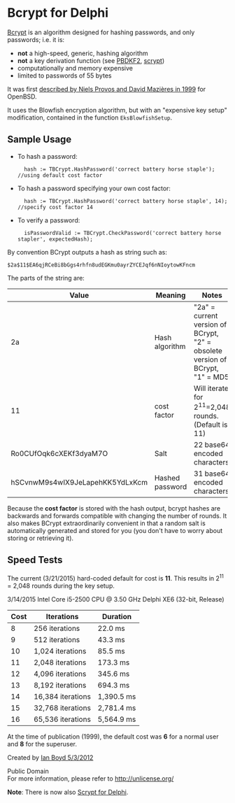Bcrypt for Delphi
==================

[Bcrypt](http://en.wikipedia.org/wiki/Bcrypt) is an algorithm designed for hashing passwords, and only passwords; i.e. it is:

- **not** a high-speed, generic, hashing algorithm
- **not** a key derivation function (see [PBDKF2](http://en.wikipedia.org/wiki/PBKDF2), [scrypt](http://en.wikipedia.org/wiki/Scrypt))
- computationally and memory expensive
- limited to passwords of 55 bytes

It was first [described by Niels Provos and David Mazières in 1999](http://static.usenix.org/events/usenix99/provos/provos.pdf) for OpenBSD.

It uses the Blowfish encryption algorithm, but with an "expensive key setup" modification, contained in the function `EksBlowfishSetup`.

Sample Usage
----------------

- To hash a password:

        hash := TBCrypt.HashPassword('correct battery horse staple'); //using default cost factor
    
- To hash a password specifying your own cost factor:

        hash := TBCrypt.HashPassword('correct battery horse staple', 14); //specify cost factor 14
    
- To verify a password:

        isPasswordValid := TBCrypt.CheckPassword('correct battery horse stapler', expectedHash);


    
By convention BCrypt outputs a hash as string such as:

    $2a$11$EA6qjRCeBi8bGgs4rhfn8udEGKmu0ayrZYCEJqf6nNIoytowKFncm

The parts of the string are:

| Value | Meaning | Notes |
|-------|---------|-------|
| 2a | Hash algorithm | "2a" = current version of BCrypt, "2" = obsolete version of BCrypt, "1" = MD5 |
| 11 | cost factor | Will iterate for 2<sup>11</sup>=2,048 rounds. (Default is 11) |
| Ro0CUfOqk6cXEKf3dyaM7O | Salt | 22 base64 encoded characters |
| hSCvnwM9s4wIX9JeLapehKK5YdLxKcm | Hashed password | 31 base64 encoded characters |

Because the **cost factor** is stored with the hash output, bcrypt hashes are backwards and forwards compatible with
	changing the number of rounds. It also makes BCrypt extraordinarily convenient in that a random salt is automatically generated and stored for you (you don't have to worry about storing or retrieving it).

Speed Tests
--------------

The current (3/21/2015) hard-coded default for cost is **11**. This results in 2<sup>11</sup> = 2,048 rounds during the key setup.

3/14/2015  Intel Core i5-2500 CPU @ 3.50 GHz Delphi XE6 (32-bit, Release)

| Cost | Iterations        |  Duration  |
|------|-------------------|------------|
|  8   |    256 iterations |    22.0 ms | <-- minimum allowed by BCrypt
|  9   |    512 iterations |    43.3 ms |
| 10   |  1,024 iterations |    85.5 ms |
| 11   |  2,048 iterations |   173.3 ms | <-- current default (BCRYPT_COST=11)
| 12   |  4,096 iterations |   345.6 ms |
| 13   |  8,192 iterations |   694.3 ms |
| 14   | 16,384 iterations | 1,390.5 ms |
| 15   | 32,768 iterations | 2,781.4 ms |
| 16   | 65,536 iterations | 5,564.9 ms |

At the time of publication (1999), the default cost was **6** for a normal user and **8** for the superuser. 

Created by [Ian Boyd 5/3/2012](http://stackoverflow.com/a/10441765/9990)

Public Domain  
For more information, please refer to <http://unlicense.org/>

**Note**: There is now also [Scrypt for Delphi](https://github.com/JoseJimeniz/scrypt-for-delphi).


